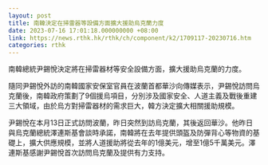 ```yaml
---
layout: post
title: 南韓決定在掃雷器等設備方面擴大援助烏克蘭力度
date: 2023-07-16 17:01:18.000000000 +08:00
link: https://news.rthk.hk/rthk/ch/component/k2/1709117-20230716.htm
categories: rthk
---
```


南韓總統尹錫悅決定將在掃雷器材等安全設備方面，擴大援助烏克蘭的力度。

隨同尹錫悅外訪的南韓國家安保室官員在波蘭首都華沙向傳媒表示，尹錫悅訪問烏克蘭後，南韓政府策劃了9個援烏項目，分別涉及國家安全、人道主義及戰後重建三大領域，由於烏方對掃雷器材的需求巨大，韓方決定擴大相關援助規模。

尹錫悅在本月13日正式訪問波蘭，昨日突然到訪烏克蘭，其後返回華沙。他昨日與烏克蘭總統澤連斯基會談時承諾，南韓將在去年提供頭盔及防彈背心等物資的基礎上，擴大供應規模，並將人道援助將從去年的1億美元，增至1億5千萬美元。澤連斯基感謝尹錫悅首次訪問烏克蘭及提供有力支持。
